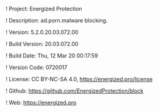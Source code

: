 ! Project: Energized Protection

! Description: ad.porn.malware blocking.

! Version: 5.2.0.20.03.072.00

! Build Version: 20.03.072.00

! Build Date: Thu, 12 Mar 20 00:17:59

! Version Code: 0720017

! License: CC BY-NC-SA 4.0, https://energized.pro/license

! Github: https://github.com/EnergizedProtection/block

! Web: https://energized.pro
